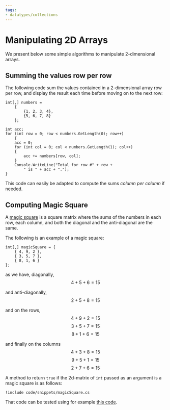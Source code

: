 ```yaml
---
tags:
- datatypes/collections
---
```


# Manipulating 2D Arrays

We present below some simple algorithms to manipulate 2-dimensional arrays.

## Summing the values row per row

The following code sum the values contained in a 2-dimensional array row per row, and display the result each time before moving on to the next row:

```
int[,] numbers =
    {
        {1, 2, 3, 4},
        {5, 6, 7, 8}
    };
    
int acc;
for (int row = 0; row < numbers.GetLength(0); row++)
    {
    acc = 0;
    for (int col = 0; col < numbers.GetLength(1); col++)
    {
        acc += numbers[row, col];
    }
    Console.WriteLine("Total for row #" + row +
        " is " + acc + ".");
}
```

This code can easily be adapted to compute the sums _column per column_ if needed.

## Computing Magic Square

A [magic square](https://en.wikipedia.org/wiki/Magic_square) is a square matrix where the sums of the numbers in each row, each column, and both the diagonal and the anti-diagonal are the same.

The following is an example of a magic square:

```
int[,] magicSquare = {
    { 4, 9, 2 },
    { 3, 5, 7 },
    { 8, 1, 6 }
};
```

as we have, diagonally,
$$4+5+6=15$$

and anti-diagonally,
$$2+5+8=15$$

and on the rows,
$$4+9+2=15$$
$$3+5+7=15$$
$$8+1+6=15$$

and finally on the columns
$$4+3+8=15$$
$$9+5+1=15$$
$$2+7+6=15$$

A method to return `true` if the 2d-matrix of `int` passed as an argument is a magic square is as follows:

``` 
!include code/snippets/magicSquare.cs 
```

That code can be tested using for example [this code](./code/snippets/magicSquare_test.cs).

